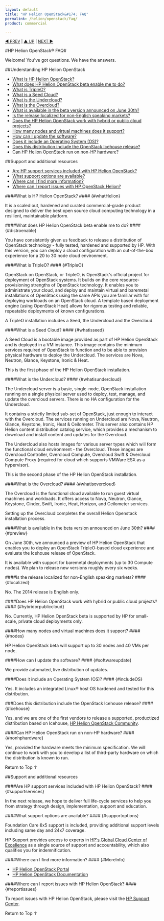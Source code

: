 ```yaml
---
layout: default
title: "HP Helion OpenStack&#174; FAQ"
permalink: /helion/openstack/faq/
product: commercial

---
```

<p style="font-size: small;"> <a href="/helion/openstack/install-beta/">&#9664; PREV</a> | <a href="/helion/openstack/">&#9650; UP</a> | <a href="/helion/openstack/technical-overview/">NEXT &#9654;</a> </p>

#HP Helion OpenStack&#174; FAQ#

Welcome! You've got questions. We have the answers.  

##Understanding HP Helion OpenStack

* [What is HP Helion OpenStack?](#whatHelion)
* [What does HP Helion OpenStack beta enable me to do?](#distroenable)
* [What is TripleO?](#TripleO)
* [What is a Seed Cloud?](#whatisseed)  
* [What is the Undercloud?](#whatisundercloud) 
* [What is the Overcloud?](#whatisovercloud) 
* [What is available in the beta version announced on June 30th?](#preview)
* [Is the release localized for non-English speaking markets?](#localized) 
* [Does the HP Helion OpenStack work with hybrid or public cloud projects?](#hybridorpubliccloud)
* [How many nodes and virtual machines does it support?](#nodes)  
* [How can I update the software?](#softwareupdate)
* [Does it include an Operating System (OS)?](#includeOS)
* [Does this distribution include the OpenStack Icehouse release?](#icehouse) 
* [Can HP Helion OpenStack run on non-HP hardware?](#nonhphardware)

##Support and additional resources  

* [Are HP support services included with HP Helion OpenStack?](#supportservices)
* [What support options are available?](#supportoptions)
* [Where can I find more information?](#MoreInfo)
* [Where can I report issues with HP OpenStack Helion?](#reportissues) 

####What is HP Helion OpenStack? #### {#whatHelion}

It is a scaled out, hardened and curated commercial-grade product designed to deliver the best open source cloud computing technology in a resilient, maintainable platform. 

<!-- Removed per Gary's comments I HP Helion OpenStack is the first OpenStack distribution from HP. It is free to download and will be kept updated frequently to stay current with OpenStack developments. It is the foundational technology for all HP Helion products in the future.-->

####What does HP Helion OpenStack beta enable me to do? #### {#distroenable}

You have consistently given us feedback to release a distribution of OpenStack technology - fully tested, hardened and supported by HP. With this version, you can deploy a cloud configuration with an out-of-the-box experience for a 20 to 30 node cloud environment.  

<!-- Removed per JR's comments The final version of this free distribution enables you to evaluate OpenStack and to deploy small-scale private clouds in production (up to 30 nodes). They will be able to do this more quickly and easily with HP's simplified installation and update mechanisms.-->

<!-- #### Removed per Gary's comments I How does HP Helion OpenStack compare to other OpenStack distributions on the market? #### {#howcompare}

HP Helion OpenStack is one of the first distributions in the market, based on up-to-date code from the OpenStack community. It is derived from pure OpenStack and open source technologies, configured and packaged by HP. For example, TripleO, which is used for installation and update, is the official OpenStack project for deployment.-->
 
<!--#### Removed as per JR's comments Is there a cost associated with this distribution? #### {#distrocost} 

It is free to download. An optional support package will be available to purchase from HP for access to HP OpenStack technical support.  
--> 

####What is TripleO? #### {#TripleO}

OpenStack on OpenStack, or TripleO, is OpenStack's official project for deployment of OpenStack systems. It builds on the core resource-provisioning strengths of OpenStack technology. It enables you to administrate your cloud, and deploy and maintain virtual and baremetal installations of OpenStack using the same APIs you are familiar with for deploying workloads on an OpenStack cloud. A template based deployment engine (using OpenStack Heat) allows for rigorous testing and reliable, repeatable deployments of known configurations.

A TripleO installation includes a Seed, the Undercloud and the Overcloud.
 
####What is a Seed Cloud? #### {#whatisseed}  

A Seed Cloud is a bootable image provided as part of HP Helion OpenStack and is deployed in a VM instance. This image contains the minimum services required of OpenStack to function and to be able to provision physical hardware to deploy the Undercloud. The services are Nova, Neutron, Glance, Keystone, Ironic & Heat.

This is the first phase of the HP Helion OpenStack installation.

####What is the Undercloud? #### {#whatisundercloud} 

The Undercloud server is a basic, single-node, OpenStack installation running on a single physical server used to deploy, test, manage, and update the overcloud servers. There is no HA configuration for the Undercloud. 

It contains a strictly limited sub-set of OpenStack, just enough to interact with the Overcloud. The services running on Undercloud are Nova, Neutron, Glance, Keystone, Ironic, Heat & Ceilometer. This server also contains HP Helion content distribution catalog  service, which provides a mechanism to download and install content and updates for the Overcloud.

The Undercloud also hosts images for various server types which will form the functional cloud environment - the Overcloud. These images are Overcloud Controller, Overcloud Compute, Overcloud Swift & Overcloud Compute Proxy (required for cloud which supports VMWare ESX as a hypervisor).

This is the second phase of the HP Helion OpenStack installation. 

####What is the Overcloud? #### {#whatisovercloud}

The Overcloud is the functional cloud available to run guest virtual machines and workloads. It offers access to Nova, Neutron, Glance, Keystone, Cinder, Swift, Ironic, Heat, Horizon, and Ceilometer services.  

Setting up the Overcloud completes the overall Helion Openstack installation process. 

####What is available in the beta version announced on June 30th? #### {#preview}

On June 30th, we announced a preview of HP Helion OpenStack that enables you to deploy an OpenStack TripleO-based cloud experience and evaluate the Icehouse release of OpenStack.  

It is available with support for baremetal deployments (up to 30 Compute nodes). We plan to release new versions roughly every six weeks.

<!--
####When can I expect support for baremetal deployment? #### {#baremetal}

<font color="red">Support for baremetal deployment for a small scale private cloud deployment is available with this release.</font> 
(Removed per Gary's suggestion.) 
-->

####Is the release localized for non-English speaking markets? #### {#localized}

No. The 2014 release is English only.

####Does HP Helion OpenStack work with hybrid or public cloud projects? #### {#hybridorpubliccloud}

No. Currently, HP Helion OpenStack beta is supported by HP for small-scale, private cloud deployments only.

####How many nodes and virtual machines does it support? #### {#nodes}

HP Helion OpenStack beta will support up to 30 nodes and 40 VMs per node. 

<!--In the final release, it will support scalable deployments of thousands of compute nodes supporting tens of thousands of VMs. This has been tested and proven using the best practices developed by HP over the past three years running OpenStack public cloud services at scale.-->
  
####How can I update the software? #### {#softwareupdate}

We provide automated, live distribution of updates.

####Does it include an Operating System (OS)? #### {#includeOS}

Yes. It includes an integrated Linux&#174; host OS hardened and tested for this distribution.

###Does this distribution include the OpenStack Icehouse release? #### {#icehouse}

Yes, and we are one of the first vendors to release a supported, productized distribution based on Icehouse, [HP Helion OpenStack Community](#/helion/community/). 

####Can HP Helion OpenStack run on non-HP hardware? #### {#nonhphardware}

Yes, provided the hardware meets the minimum specification. We will continue to work with you to develop a list of third-party hardware on which the distribution is known to run.

<a href="#top" style="padding:14px 0px 14px 0px; text-decoration: none;"> Return to Top &#8593; </a>

##Support and additional resources  

####Are HP support services included with HP Helion OpenStack? #### {#supportservices}

<!--No. An optional paid support contract from HP will be made available for purchase soon.--> 

In the next release, we hope to deliver full life-cycle services to help you from strategy through design, implementation, support and education. 

####What support options are available? #### {#supportoptions}

Foundation Care 8x5 support is included, providing additional support levels including same day and 24x7 coverage.

HP Support provides access to experts in [HP's Global Cloud Center of Excellence](http://h20427.www2.hp.com/campaign/hp-cloud-centre-of-excellence/ap/en/index.html) as a single source of support and accountability, which also qualifies you for indemnification.
<!--
HP Helion OpenStack will be covered by Foundation Care Operations support at an additional cost, which will be available in the near future. You would be able to interact with experts in [HP's Global Cloud Center of Excellence](http://h20427.www2.hp.com/campaign/hp-cloud-centre-of-excellence/ap/en/index.html) as a single source of support and accountability.

You have access to:   	
* HP OpenStack technical experts, tools and best practices 
* HP Helion OpenStack edition software support
* Installation advisory support
* Help with software features and operational support
-->

####Where can I find more information? #### {#MoreInfo}

* [HP Helion OpenStack Portal](http://www8.hp.com/us/en/cloud/hphelion-openstack.html)
* [HP Helion OpenStack Documentation](https://docs.hpcloud.com/helion) 
<!--* [HP Helion OpenStack Support Forum](https://ask.openstack.org/en/questions/scope:all/sort:activity-desc/tags:hphelion) (Tag your questions with 'HPHelion')-->

####Where can I report issues with HP Helion OpenStack? #### {#reportissues}

To report issues with HP Helion OpenStack, please visit the [HP Support Center](http://us-support.external.hp.com/portal/site/hpsc/public).  

<!-- removed per JR's comment I We are hosting the support discussion forum for the edition at [https://ask.openstack.org](https://ask.openstack.org).  Developers in the community are very familiar with this forum and already participate in OpenStack-related discussions there. Please tag your questions with 'HPHelion' to get our attention for any questions and issues you raise.--> 

<a href="#top" style="padding:14px 0px 14px 0px; text-decoration: none;"> Return to Top &#8593; </a>

<!--

####Does the distribution include non-OpenStack tools? #### {#nonopenstack}

No. HP Helion OpenStack is a pure distribution that leverages OpenStack standards coupled with HP Virtual Cloud Networking (VCN) application and ESX support.

[When can I expect support for bare metal deployment?](#baremetal)

####Is HP Helion OpenStack integrated with other HP Helion products and solutions? #### {#integrated}

Yes. These products will reference "Powered by HP OpenStack."

-->
